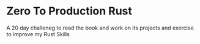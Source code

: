 # Zero To Production Rust
A 20 day challeneg to read the book and work on its projects and exercise to improve my Rust Skills